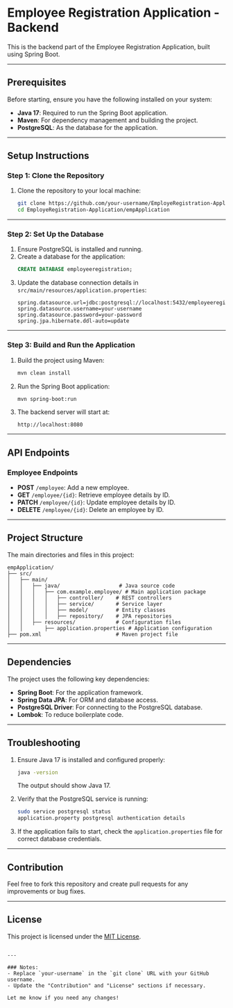 # Employee Registration Application - Backend

This is the backend part of the Employee Registration Application, built using Spring Boot.

---

## Prerequisites

Before starting, ensure you have the following installed on your system:

- **Java 17**: Required to run the Spring Boot application.
- **Maven**: For dependency management and building the project.
- **PostgreSQL**: As the database for the application.

---

## Setup Instructions

### Step 1: Clone the Repository

1. Clone the repository to your local machine:
   ```bash
   git clone https://github.com/your-username/EmployeRegistration-Application.git
   cd EmployeRegistration-Application/empApplication
   ```

---

### Step 2: Set Up the Database

1. Ensure PostgreSQL is installed and running.
2. Create a database for the application:
   ```sql
   CREATE DATABASE employeeregistration;
   ```
3. Update the database connection details in `src/main/resources/application.properties`:
   ```properties
   spring.datasource.url=jdbc:postgresql://localhost:5432/employeeregistration
   spring.datasource.username=your-username
   spring.datasource.password=your-password
   spring.jpa.hibernate.ddl-auto=update
   ```

---

### Step 3: Build and Run the Application

1. Build the project using Maven:
   ```bash
   mvn clean install
   ```

2. Run the Spring Boot application:
   ```bash
   mvn spring-boot:run
   ```

3. The backend server will start at:
   ```
   http://localhost:8080
   ```

---

## API Endpoints

### Employee Endpoints

- **POST** `/employee`: Add a new employee.
- **GET** `/employee/{id}`: Retrieve employee details by ID.
- **PATCH** `/employee/{id}`: Update employee details by ID.
- **DELETE** `/employee/{id}`: Delete an employee by ID.

---

## Project Structure

The main directories and files in this project:

```
empApplication/
├── src/
│   ├── main/
│   │   ├── java/                   # Java source code
│   │   │   ├── com.example.employee/ # Main application package
│   │   │   │   ├── controller/    # REST controllers
│   │   │   │   ├── service/       # Service layer
│   │   │   │   ├── model/         # Entity classes
│   │   │   │   ├── repository/    # JPA repositories
│   │   ├── resources/             # Configuration files
│   │       ├── application.properties # Application configuration
├── pom.xml                        # Maven project file
```

---

## Dependencies

The project uses the following key dependencies:

- **Spring Boot**: For the application framework.
- **Spring Data JPA**: For ORM and database access.
- **PostgreSQL Driver**: For connecting to the PostgreSQL database.
- **Lombok**: To reduce boilerplate code.

---

## Troubleshooting

1. Ensure Java 17 is installed and configured properly:
   ```bash
   java -version
   ```
   The output should show Java 17.

2. Verify that the PostgreSQL service is running:
   ```bash
   sudo service postgresql status
   application.property postgresql authentication details 
   ```

3. If the application fails to start, check the `application.properties` file for correct database credentials.

---

## Contribution

Feel free to fork this repository and create pull requests for any improvements or bug fixes.

---

## License

This project is licensed under the [MIT License](LICENSE).

```

---

### Notes:
- Replace `your-username` in the `git clone` URL with your GitHub username.
- Update the "Contribution" and "License" sections if necessary.

Let me know if you need any changes!
